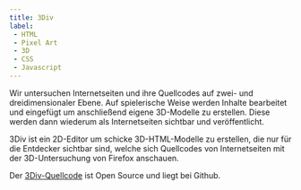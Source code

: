 ```yaml
---
title: 3Div
label:
 - HTML
 - Pixel Art
 - 3D
 - CSS
 - Javascript
---
```


Wir untersuchen Internetseiten und ihre Quellcodes auf zwei- und dreidimensionaler Ebene. Auf spielerische Weise werden Inhalte bearbeitet und eingefügt um anschließend eigene 3D-Modelle zu erstellen. Diese werden dann wiederum als Internetseiten sichtbar und veröffentlicht.

3Div ist ein 2D-Editor um schicke 3D-HTML-Modelle zu erstellen, die nur für die Entdecker sichtbar sind, welche sich Quellcodes von Internetseiten mit der 3D-Untersuchung von Firefox anschauen.

Der [3Div-Quellcode](https://github.com/raffaelj/3div) ist Open Source und liegt bei Github.